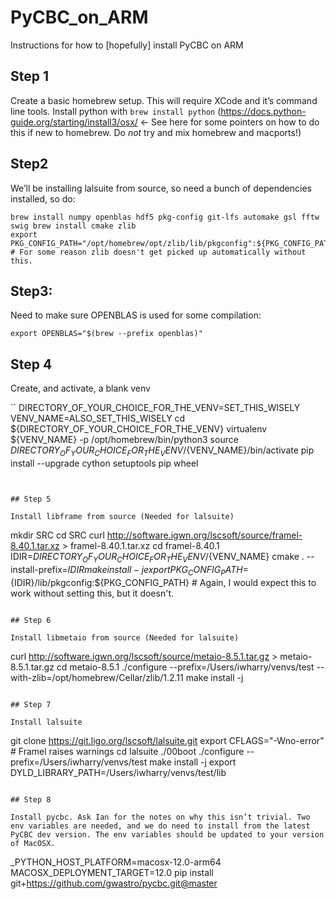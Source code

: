 # PyCBC_on_ARM
Instructions for how to [hopefully] install PyCBC on ARM
## Step 1

Create a basic homebrew setup. This will require XCode and it’s command line tools. Install python with
`brew install python`
(https://docs.python-guide.org/starting/install3/osx/ <- See here for some pointers on how to do this if new to homebrew. Do *not* try and mix homebrew and macports!)


## Step2

We’ll be installing lalsuite from source, so need a bunch of dependencies installed, so do:

```
brew install numpy openblas hdf5 pkg-config git-lfs automake gsl fftw swig brew install cmake zlib
export PKG_CONFIG_PATH="/opt/homebrew/opt/zlib/lib/pkgconfig":${PKG_CONFIG_PATH} # For some reason zlib doesn't get picked up automatically without this.
```

## Step3:

Need to make sure OPENBLAS is used for some compilation:

```
export OPENBLAS="$(brew --prefix openblas)"
```

## Step 4

Create, and activate, a blank venv

``
DIRECTORY_OF_YOUR_CHOICE_FOR_THE_VENV=SET_THIS_WISELY
VENV_NAME=ALSO_SET_THIS_WISELY
cd ${DIRECTORY_OF_YOUR_CHOICE_FOR_THE_VENV}
virtualenv ${VENV_NAME} -p /opt/homebrew/bin/python3
source ${DIRECTORY_OF_YOUR_CHOICE_FOR_THE_VENV}/${VENV_NAME}/bin/activate
pip install --upgrade cython setuptools pip wheel
```


## Step 5

Install libframe from source (Needed for lalsuite)

```
mkdir SRC
cd SRC
curl http://software.igwn.org/lscsoft/source/framel-8.40.1.tar.xz > framel-8.40.1.tar.xz
cd framel-8.40.1
IDIR=${DIRECTORY_OF_YOUR_CHOICE_FOR_THE_VENV}/${VENV_NAME}
cmake . --install-prefix=${IDIR}
make install -j
export PKG_CONFIG_PATH=${IDIR}/lib/pkgconfig:${PKG_CONFIG_PATH} # Again, I would expect this to work without setting this, but it doesn't.
```

## Step 6

Install libmetaio from source (Needed for lalsuite) 

```
curl http://software.igwn.org/lscsoft/source/metaio-8.5.1.tar.gz > metaio-8.5.1.tar.gz
cd metaio-8.5.1
./configure --prefix=/Users/iwharry/venvs/test --with-zlib=/opt/homebrew/Cellar/zlib/1.2.11
make install -j
```

## Step 7

Install lalsuite

```
git clone https://git.ligo.org/lscsoft/lalsuite.git
export CFLAGS="-Wno-error" # Framel raises warnings
cd lalsuite
./00boot
./configure --prefix=/Users/iwharry/venvs/test
make install -j
export DYLD_LIBRARY_PATH=/Users/iwharry/venvs/test/lib
```

## Step 8

Install pycbc. Ask Ian for the notes on why this isn’t trivial. Two env variables are needed, and we do need to install from the latest PyCBC dev version. The env variables should be updated to your version of MacOSX.

```
 _PYTHON_HOST_PLATFORM=macosx-12.0-arm64 MACOSX_DEPLOYMENT_TARGET=12.0 pip install git+https://github.com/gwastro/pycbc.git@master
 ```
